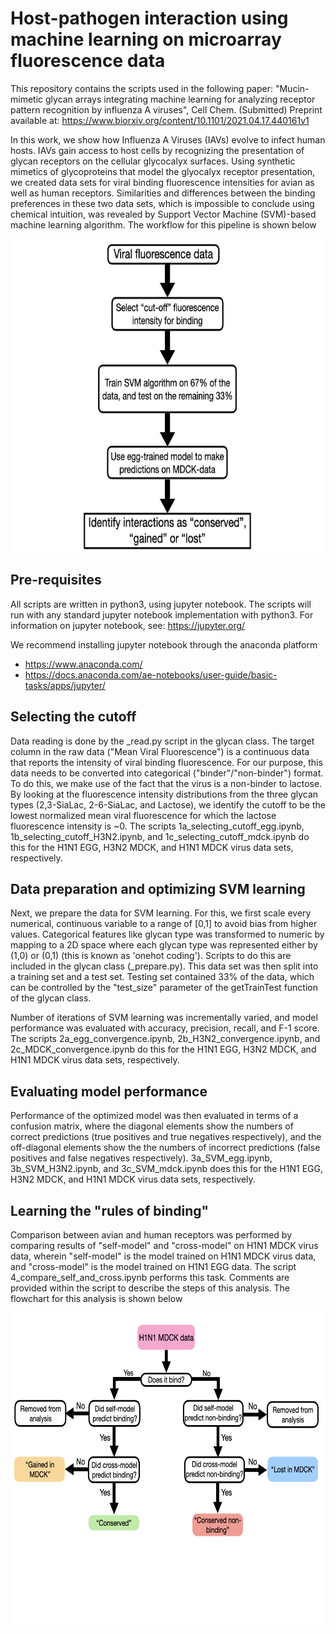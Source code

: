 # Host-pathogen interaction using machine learning on microarray fluorescence data

This repository contains the scripts used in the following paper:
"Mucin-mimetic glycan arrays integrating machine learning for analyzing receptor pattern recognition by influenza A viruses", Cell Chem. (Submitted)
Preprint available at: https://www.biorxiv.org/content/10.1101/2021.04.17.440161v1

In this work, we show how Influenza A Viruses (IAVs) evolve to infect human hosts. IAVs gain access to host cells by recognizing the presentation of glycan receptors on the cellular glycocalyx surfaces. Using synthetic mimetics of glycoproteins that model the glyocalyx receptor presentation, we created data sets for viral binding fluorescence intensities for avian as well as human receptors. Similarities and differences between the binding preferences in these two data sets, which is impossible to conclude using chemical intuition, was revealed by Support Vector Machine (SVM)-based machine learning algorithm. The workflow for this pipeline is shown below

<p align="center">
    <img src="https://github.com/SingharoyLab/H1N1_host_interaction/blob/master/Workflow.jpeg" width="668" height="501">
</p>

## Pre-requisites

All scripts are written in python3, using jupyter notebook. The scripts will run with any standard jupyter notebook implementation with python3. For information on jupyter notebook, 
see: https://jupyter.org/

We recommend installing jupyter notebook through the anaconda platform
* https://www.anaconda.com/
* https://docs.anaconda.com/ae-notebooks/user-guide/basic-tasks/apps/jupyter/

## Selecting the cutoff

Data reading is done by the _read.py script in the glycan class. The target column in the raw data ("Mean Viral Fluorescence") is a continuous data that reports the intensity of viral binding fluorescence. For our purpose, this data needs to be converted into categorical ("binder"/"non-binder") format. To do this, we make use of the fact that the virus is a non-binder to lactose. By looking at the fluorescence intensity distributions from the three glycan types (2,3-SiaLac, 2-6-SiaLac, and Lactose), we identify the cutoff to be the lowest normalized mean viral fluorescence for which the lactose fluorescence intensity is ~0. The scripts 1a_selecting_cutoff_egg.ipynb, 1b_selecting_cutoff_H3N2.ipynb, and 1c_selecting_cutoff_mdck.ipynb do this for the H1N1 EGG, H3N2 MDCK,  and H1N1 MDCK virus data sets, respectively.
    
## Data preparation and optimizing SVM learning

Next, we prepare the data for SVM learning. For this, we first scale every numerical, continuous variable to a range of [0,1] to avoid bias from higher values. Categorical features like glycan type was transformed to numeric by mapping to a 2D space where each glycan type was represented either by (1,0) or (0,1) (this is known as 'onehot coding'). Scripts to do this are included in the glycan class (_prepare.py). This data set was then split into a training set and a test set. Testing set contained 33% of the data, which can be controlled by the "test_size" parameter of the getTrainTest function of the glycan class. 

Number of iterations of SVM learning was incrementally varied, and model performance was evaluated with accuracy, precision, recall, and F-1 score. The scripts 2a_egg_convergence.ipynb, 2b_H3N2_convergence.ipynb, and 2c_MDCK_convergence.ipynb do this for the H1N1 EGG, H3N2 MDCK, and H1N1 MDCK virus data sets, respectively. 

## Evaluating model performance

Performance of the optimized model was then evaluated in terms of a confusion matrix, where the diagonal elements show the numbers of correct predictions (true positives and true negatives respectively), and the off-diagonal elements show the the numbers of incorrect predictions (false positives and false negatives respectively). 3a_SVM_egg.ipynb, 3b_SVM_H3N2.ipynb, and 3c_SVM_mdck.ipynb does this for the H1N1 EGG, H3N2 MDCK, and H1N1 MDCK virus data sets, respectively.

## Learning the "rules of binding"

Comparison between avian and human receptors was performed by comparing results of "self-model" and "cross-model" on H1N1 MDCK virus data, wherein "self-model" is the model trained on H1N1 MDCK virus data, and "cross-model" is the model trained on H1N1 EGG data. The script 4_compare_self_and_cross.ipynb performs this task. Comments are provided within the script to describe the steps of this analysis. The flowchart for this analysis is shown below

<p align="center">
    <img src="https://github.com/SingharoyLab/H1N1_host_interaction/blob/master/Flowchart.jpeg" width="668" height="501">
</p>

 
